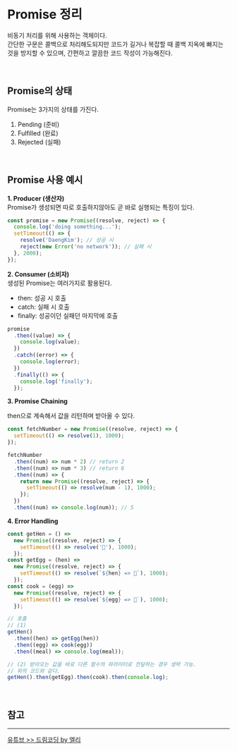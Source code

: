 # Promise 정리

비동기 처리를 위해 사용하는 객체이다.  
간단한 구문은 콜백으로 처리해도되지만 코드가 길거나 복잡할 때 콜백 지옥에 빠지는 것을 방지할 수 있으며, 간편하고 깔끔한 코드 작성이 가능해진다.

<br />

## **Promise의 상태**

Promise는 3가지의 상태를 가진다.

1. Pending (준비)
2. Fulfilled (완료)
3. Rejected (실패)

<br />

## **Promise 사용 예시**

**1. Producer (생산자)**  
 Promise가 생성되면 따로 호출하지않아도 곧 바로 실행되는 특징이 있다.

```js
const promise = new Promise((resolve, reject) => {
  console.log('doing something...');
  setTimeout(() => {
    resolve('DaengKim'); // 성공 시
    reject(new Error('no network')); // 실패 시
  }, 2000);
});
```

**2. Consumer (소비자)**  
 생성된 Promise는 여러가지로 활용된다.

- then: 성공 시 호출
- catch: 실패 시 호출
- finally: 성공이던 실패던 마지막에 호출

```js
promise
  .then((value) => {
    console.log(value);
  })
  .catch((error) => {
    console.log(error);
  })
  .finally(() => {
    console.log('finally');
  });
```

**3. Promise Chaining**

then으로 계속해서 값을 리턴하며 받아올 수 있다.

```js
const fetchNumber = new Promise((resolve, reject) => {
  setTimeout(() => resolve(1), 1000);
});

fetchNumber
  .then((num) => num * 2) // return 2
  .then((num) => num * 3) // return 6
  .then((num) => {
    return new Promise((resolve, reject) => {
      setTimeout(() => resolve(num - 1), 1000);
    });
  })
  .then((num) => console.log(num)); // 5
```

**4. Error Handling**

```js
const getHen = () =>
  new Promise((resolve, reject) => {
    setTimeout(() => resolve('🐔'), 1000);
  });
const getEgg = (hen) =>
  new Promise((resolve, reject) => {
    setTimeout(() => resolve(`${hen} => 🥚`), 1000);
  });
const cook = (egg) =>
  new Promise((resolve, reject) => {
    setTimeout(() => resolve(`${egg} => 🍳`), 1000);
  });

// 호출
// (1)
getHen()
  .then((hen) => getEgg(hen))
  .then((egg) => cook(egg))
  .then((meal) => console.log(meal));

// (2) 받아오는 값을 바로 다른 함수의 파라미터로 전달하는 경우 생략 가능.
// 위의 코드와 같다.
getHen().then(getEgg).then(cook).then(console.log);
```

<br />

## **참고**

---

[유튜브 >> 드림코딩 by 엘리](https://youtu.be/JB_yU6Oe2eE)
